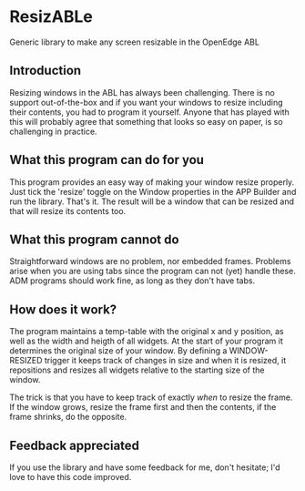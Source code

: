 # ResizABLe
Generic library to make any screen resizable in the OpenEdge ABL

## Introduction
Resizing windows in the ABL has always been challenging. There is no support out-of-the-box and if you want your windows to resize including their contents, you had to program it yourself. Anyone that has played with this will probably agree that something that looks so easy on paper, is so challenging in practice. 

## What this program can do for you
This program provides an easy way of making your window resize properly. Just tick the 'resize' toggle on the Window properties in the APP Builder and run the library. That's it. The result will be a window that can be resized and that will resize its contents too. 

## What this program cannot do
Straightforward windows are no problem, nor embedded frames. Problems arise when you are using tabs since the program can not (yet) handle these. ADM programs should work fine, as long as they don't have tabs. 

## How does it work?
The program maintains a temp-table with the original x and y position, as well as the width and heigth of all widgets. At the start of your program it determines the original size of your window. By defining a WINDOW-RESIZED trigger it keeps track of changes in size and when it is resized, it repositions and resizes all widgets relative to the starting size of the window.

The trick is that you have to keep track of exactly *when* to resize the frame. If the window grows, resize the frame first and then the contents, if the frame shrinks, do the opposite. 

## Feedback appreciated
If you use the library and have some feedback for me, don't hesitate; I'd love to have this code improved. 
